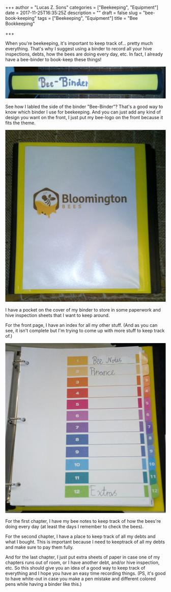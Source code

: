 +++
author = "Lucas Z. Sons"
categories = ["Beekeeping", "Equipment"]
date = 2017-11-25T16:35:25Z
description = ""
draft = false
slug = "bee-book-keeping"
tags = ["Beekeeping", "Equipment"]
title = "Bee Bookkeeping"

+++

When you're beekeeping, it's important to keep track of... pretty much everything. That's why I suggest using a binder to record all your hive inspections, debts, how the bees are doing every day, etc. In fact, I already have a bee-binder to book-keep these things!

![Bee-Binder side](IMG_20171125_110331--1-.jpg)

See how I labled the side of the binder "Bee-Binder"? That's a good way to know which binder I use for beekeeping. And you can just add any kind of design you want on the front, I just put my bee-logo on the front because it fits the theme.

![Bee-Binder front](IMG_20171125_110305--1-.jpg)

I have a pocket on the cover of my binder to store in some paperwork and hive inspection sheets that I want to keep around.

For the front page, I have an index for all my other stuff. (And as you can see, it isn't complete but I'm trying to come up with more stuff to keep track of.)

![Bee-Binder Index](IMG_20171125_110404--1-.jpg)

For the first chapter, I have my bee notes to keep track of how the bees're doing every day (at least the days I remember to check the bees).

For the second chapter, I have a place to keep track of all my debts and what I bought. This is important because I need to keeptrack of all my debts and make sure to pay them fully.

And for the last chapter, I just put extra sheets of paper in case one of my chapters runs out of room, or I have another debt, and/or hive inspection, etc. So this should give you an idea of a good way to keep track of everything and I hope you have an easy time recording things. (PS, it's good to have white-out in case you make a pen mistake and different colored pens while having a binder like this.)

